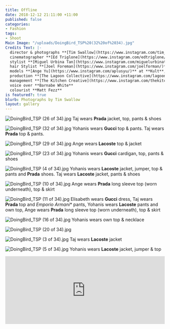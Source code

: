 ```yaml
---
title: Offline
date: 2018-12-12 21:11:00 +11:00
published: false
categories:
- Fashion
tags:
- Shoot
Main Image: "/uploads/DoingBird_TSP%20(32%20of%2034).jpg"
Credits Text: |-
  director & photographs **[Tim Swallow](https://www.instagram.com/tim_swallow_photo/)**
  cinematographer **[Ed Triglone](https://www.instagram.com/edtriglone/)**
  stylist **[Miguel Urbina Tan](https://www.instagram.com/miguelurbinatan/)**
  hair Stylist **[Joel Foreman](https://www.instagram.com/joelforman/)** at **[Lion Artist Management](https://www.instagram.com/lionartistmanagement/)**
  models **[Ange Yu](https://www.instagram.com/aplusyu/)** at **Kult**,**[Taj Richmond](https://www.instagram.com/tajrichmond/)** & **[Yohanis Diaz Morgan](https://www.instagram.com/rothy.blu/)** at **IMG** and **Elisabeth Lucasse** at **Priscillas**
  production **[The Lagoon Collective](https://www.instagram.com/lagoon_collective/)**
  management **[The Kitchen Creative](https://www.instagram.com/thekitchencreative/)**
  voice over **Barnabe White**
  colourist **Matt Fezz**
is featured?: true
blurb: Photographs by Tim Swallow
layout: gallery
---
```


![DoingBird_TSP (26 of 34).jpg](/uploads/DoingBird_TSP%20(26%20of%2034).jpg)
Taj wears **Prada** jacket, top, pants & shoes

![DoingBird_TSP (32 of 34).jpg](/uploads/DoingBird_TSP%20(32%20of%2034).jpg)
Yohanis wears **Gucci** top & pants. Taj wears **Prada** top & pants.

![DoingBird_TSP (29 of 34).jpg](/uploads/DoingBird_TSP%20(29%20of%2034).jpg)
Ange wears **Lacoste** top & jacket

![DoingBird_TSP (23 of 34).jpg](/uploads/DoingBird_TSP%20(23%20of%2034).jpg)
Yohanis wears **Gucci** cardigan, top, pants & shoes

![DoingBird_TSP (4 of 34).jpg](/uploads/DoingBird_TSP%20(4%20of%2034).jpg)
Yohanis wears **Lacoste** jacket, jumper, top & pants and **Prada** shoes. Taj wears **Lacoste** jacket, pants & shoes

![DoingBird_TSP (10 of 34).jpg](/uploads/DoingBird_TSP%20(10%20of%2034).jpg)
Ange wears **Prada** long sleeve top (worn underneath), top & skirt

![DoingBird_TSP (11 of 34).jpg](/uploads/DoingBird_TSP%20(11%20of%2034).jpg)
Elisabeth wears **Gucci** dress, Taj wears **Prada** top and *Emporio Armani** pants, Yohanis wears **Lacoste** pants and own top, Ange wears **Prada** long sleeve top (worn underneath), top & skirt

![DoingBird_TSP (16 of 34).jpg](/uploads/DoingBird_TSP%20(16%20of%2034).jpg)
Yohanis wears own top & necklace

![DoingBird_TSP (20 of 34).jpg](/uploads/DoingBird_TSP%20(20%20of%2034).jpg)

![DoingBird_TSP (3 of 34).jpg](/uploads/DoingBird_TSP%20(3%20of%2034).jpg)
Taj wears **Lacoste** jacket

![DoingBird_TSP (5 of 34).jpg](/uploads/DoingBird_TSP%20(5%20of%2034).jpg)
Yohanis wears **Lacoste** jacket, jumper & top



<div style="padding:42.5% 0 0 0;position:relative;"><iframe src="https://player.vimeo.com/video/307217271?title=0&byline=0&portrait=0" style="position:absolute;top:0;left:0;width:100%;height:100%;" frameborder="0" webkitallowfullscreen mozallowfullscreen allowfullscreen></iframe></div><script src="https://player.vimeo.com/api/player.js"></script>